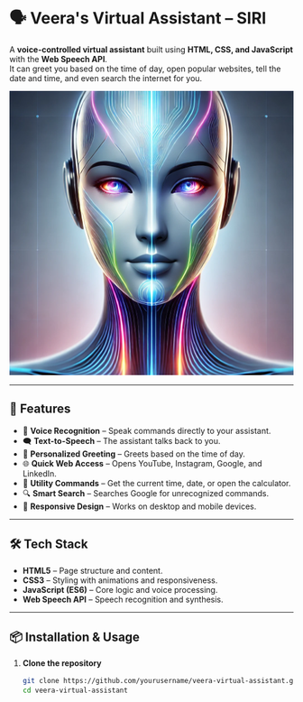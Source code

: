 # 🗣️ Veera's Virtual Assistant – SIRI

A **voice-controlled virtual assistant** built using **HTML, CSS, and JavaScript** with the **Web Speech API**.  
It can greet you based on the time of day, open popular websites, tell the date and time, and even search the internet for you.

![Virtual Assistant Main UI](siriimage.png)  

---

## 📌 Features
- 🎤 **Voice Recognition** – Speak commands directly to your assistant.
- 🗨 **Text-to-Speech** – The assistant talks back to you.
- 👋 **Personalized Greeting** – Greets based on the time of day.
- 🌐 **Quick Web Access** – Opens YouTube, Instagram, Google, and LinkedIn.
- 🧮 **Utility Commands** – Get the current time, date, or open the calculator.
- 🔍 **Smart Search** – Searches Google for unrecognized commands.
- 📱 **Responsive Design** – Works on desktop and mobile devices.

---

## 🛠 Tech Stack
- **HTML5** – Page structure and content.
- **CSS3** – Styling with animations and responsiveness.
- **JavaScript (ES6)** – Core logic and voice processing.
- **Web Speech API** – Speech recognition and synthesis.

---

## 📦 Installation & Usage
1. **Clone the repository**
   ```bash
   git clone https://github.com/yourusername/veera-virtual-assistant.git
   cd veera-virtual-assistant
